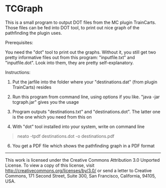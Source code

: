 TCGraph
=======

This is a small program to output DOT files from the MC plugin TrainCarts.  Those files can be fed into DOT tool, to print out nice graph of the pathfinding the plugin uses.

Prerequisites:

You need the "dot" tool to print out the graphs. Without it, you still get two pretty informative files
out from this program: "inputfile.txt" and "inputfile.dot".  Look into them, they are pretty self-explanatory.

Instructions:

1. Put the jarfile into the folder where your "destinations.dat" (from plugin TrainCarts) resides
2. Run this program from command line, using options if you like. "java -jar tcgraph.jar" gives you the usage
3. Program outputs "destinations.txt" and "destinations.dot".  The latter one is the one which you need from this on

5. With "dot" tool installed into your system, write on command line
> neato -tpdf destinations.dot -o destinations.pdf

6. You get a PDF file which shows the pathfinding graph in a PDF format

- - -
This work is licensed under the Creative Commons Attribution 3.0 Unported License. To view a copy of this license, visit http://creativecommons.org/licenses/by/3.0/ or send a letter to Creative Commons, 171 Second Street, Suite 300, San Francisco, California, 94105, USA.